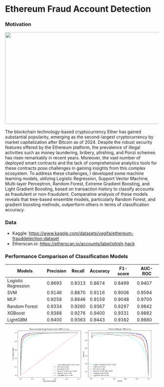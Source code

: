 # Ethereum Fraud Account Detection

### Motivation

<p align="center">
  <img width="600" height="300" src="https://github.com/shazzad-hasan/ethereum-fraud-detection/blob/main/ethereum.png" />
</p>

The blockchain technology-based cryptocurrency Ether has gained substantial popularity, emerging as the second-largest cryptocurrency by market capitalization after Bitcoin as of 2024. Despite the robust security features offered by the Ethereum platform, the prevalence of illegal activities such as money laundering, bribery, phishing, and Ponzi schemes has risen remarkably in recent years. Moreover, the vast number of deployed smart contracts and the lack of comprehensive analytics tools for these contracts pose challenges in gaining insights from this complex ecosystem. To address these challenges, I developed some machine learning models, utilizing Logistic Regression, Support Vector Machine, Multi-layer Perceptron, Random Forest, Extreme Gradient Boosting, and Light Gradient Boosting, based on transaction history to classify accounts as fraudulent or non-fraudulent. Comparative analysis of these models reveals that tree-based ensemble models, particularly Random Forest, and gradient boosting methods, outperform others in terms of classification accuracy.

### Data
- Kaggle: https://www.kaggle.com/datasets/vagifa/ethereum-frauddetection-dataset
- Etherscan.io: https://etherscan.io/accounts/label/phish-hack


### Performance Comparison of Classification Models

<div align="center">

| Models             | Precision | Recall | Accuracy | F1-score | AUC-ROC |
|--------------------|-----------|--------|----------|----------|---------|
| Logistic Regression | 0.8693    | 0.8313 | 0.8674   | 0.8499   | 0.9407  |
| SVM                | 0.9146    | 0.8870 | 0.9116   | 0.9006   | 0.9594  |
| MLP                | 0.9258    | 0.8846 | 0.9159   | 0.9048   | 0.9700  |
| Random Forest      | 0.9334    | 0.9260 | 0.9367   | 0.9297   | 0.9842  |
| XGBoost            | 0.9388    | 0.9276 | 0.9400   | 0.9331   | 0.9882  |
| LightGBM           | 0.9400    | 0.9363 | 0.9443   | 0.9382   | 0.9880  |


<div align="center">
    <img src="https://github.com/shazzad-hasan/ethereum-fraud-detection/blob/main/results/images/roc_curve.png" alt="ROC Curves" width="45%" />
    <img src="https://github.com/shazzad-hasan/ethereum-fraud-detection/blob/main/results/images/pr_curve.png" alt="PR Curves" width="45%" />
</div>

